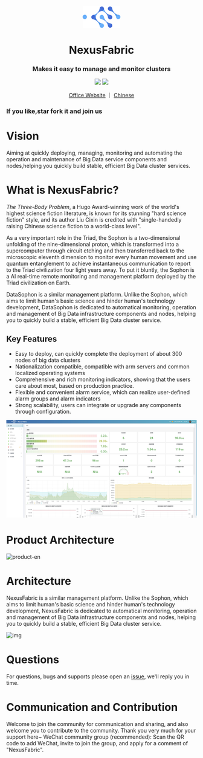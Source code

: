 <div align="center">
         <a href="https://github.com/openfusionx/NexusFabric" target="_blank" rel="noopener noreferrer">
           <img src="website/static/img/logo.png" width="20%" height="20%" alt="NexusFabric Logo" />
         </a>
 <h1>NexusFabric</h1>
 <h3>Makes it easy to manage and monitor clusters</h3>
</div>

<p align="center">
  <a href="https://opensource.org/licenses/MIT"><img src="https://img.shields.io/badge/license-MIT-green"></a> 
  <a href="#contributors"><img src="https://img.shields.io/badge/contributors-5-blue"></a>
</p>
<p align="center">
    <a href="http://8.147.110.65:3000/datasophon-website/">Office Website</a>  ｜
    <a href="https://github.com/openfusionx/NexusFabric/blob/main/README_CN.md">Chinese</a>
</p>
<h3>If you like,star fork it and join us</h3>

# Vision

Aiming at quickly deploying, managing, monitoring and automating the operation and maintenance of Big Data service components and nodes,helping you quickly build stable, efficient Big Data cluster services.

# What is NexusFabric?

*The Three-Body Problem*, a Hugo Award-winning work of the world's highest science fiction literature, is known for its stunning "hard science fiction" style, and its author Liu Cixin is credited with "single-handedly raising Chinese science fiction to a world-class level".

As a very important role in the Triad, the Sophon is a two-dimensional unfolding of the nine-dimensional proton, which is transformed into a supercomputer through circuit etching and then transferred back to the microscopic eleventh dimension to monitor every human movement and use quantum entanglement to achieve instantaneous communication to report to the Triad civilization four light years away. To put it bluntly, the Sophon is a AI real-time remote monitoring and management platform deployed by the Triad civilization on Earth.

DataSophon is a similar management platform. Unlike the Sophon, which aims to limit human's basic science and hinder human's technology development, DataSophon is dedicated to automatical monitoring, operation and management of Big Data infrastructure components and nodes, helping you to quickly build a stable, efficient Big Data cluster service.

## Key Features

* Easy to deploy, can quickly complete the deployment of about 300 nodes of big data clusters
* Nationalization compatible, compatible with arm servers and common localized operating systems
* Comprehensive and rich monitoring indicators, showing that the users care about most, based on production practice.
* Flexible and convenient alarm service, which can realize user-defined alarm groups and alarm indicators
* Strong scalability, users can integrate or upgrade any components through configuration.

![img](website/static/img/dashboard.jpeg)

# Product Architecture

![product-en](./website/static/img/product-en.png)

# Architecture
NexusFabric is a similar management platform. Unlike the Sophon, which aims to limit human's basic science and hinder human's technology development, NexusFabric is dedicated to automatical monitoring, operation and management of Big Data infrastructure components and nodes, helping you to quickly build a stable, efficient Big Data cluster service.
   
![img](website/static/img/archive.png)

# Questions
For questions, bugs and supports please open an [issue](https://github.com/gaodayu168/datasophon/issues/new/choose), we'll reply you in time.

# Communication and Contribution

Welcome to join the community for communication and sharing, and also welcome you to contribute to the community.
Thank you very much for your support here~
WeChat community group (recommended): Scan the QR code to add WeChat, invite to join the group, and apply for a comment of "NexusFabric".


